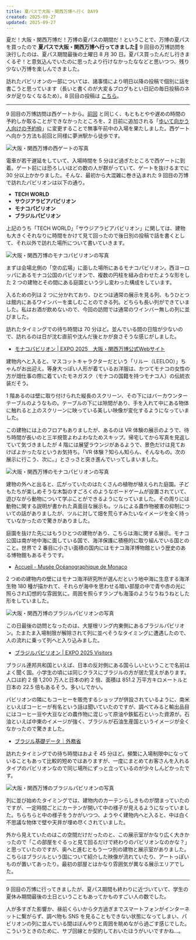 ```yaml
---
title: 夏パスで大阪・関西万博へ行く DAY9
created: 2025-09-27
updated: 2025-09-27
---
```


夏だ！大阪・関西万博だ！万博の夏パスの期間だ！ということで、万博の夏パスを買ったので **夏パスで大阪・関西万博へ行ってきました🎌** 9 回目の万博訪問を決行したのは、夏パス期間最後の土曜日 8 月 30 日。夏パス買ったんだし行きまくるぞ！と意気込んでいたのに思ったより行けなかったななどと思いつつ、残り少ない万博を楽しんできました。

訪れたパビリオンの一部については、諸事情により明日以降の投稿で個別に話を書こうと思っています（長いと書くのが大変＆ブログもとい日記の毎日投稿のネタが足りなくなるため）。8 回目の投稿は [こちら](/blog/20250923/)。

---

9 回目の万博訪問は西ゲートから。[前回](/blog/20250923/) と同じく、もともとやや遅めの時間の予約しか取ることができなかったところを、2 日前に追加される「[歩いて向かう人向けの予約枠](https://www.expo2025.or.jp/news/news-20250613-01/)」に変更することで無事午前中の入場を果たしました。西ゲートへ向かう方法も前回と同様に夢洲駅から徒歩です。

![大阪・関西万博の西ゲートの写真](0bfa8108-067c-46ec-3ed3-fa5b7c7d6b00)

電車が若干遅延をしていて、入場時間を 5 分ほど過ぎたところで西ゲートに到着。ゲート前には恐ろしいほどの数の人が群がっていて、ゲートを抜けるまでに 30 分以上かかりました。そんな、最初から大混雑に巻き込まれた 9 回目の万博で訪れたパビリオンは以下の通り。

- **TECH WORLD**
- **サウジアラビアパビリオン**
- **モナコパビリオン**
- **ブラジルパビリオン**

上記のうち「TECH WORLD」「サウジアラビアパビリオン」に関しては、建物も大きくそれなりに時間をかけて見て回ったので後日別の投稿で話を書くとして、それ以外で訪れた場所について書いていきます。

![大阪・関西万博のモナコパビリオンの写真](5462cb20-09ab-4289-dcfd-c8f037d1e600)

まずは会場北側の「空の広場」に面した場所にあるモナコパビリオン。西ヨーロッパにあるモナコ公国のパビリオンで、複数の円柱を組み合わせたような形をした 2 つの建物とその間にある庭園という少し変わった構成をしています。

入るための列は 2 つに分かれており、ひとつは通常の展示を見る列、もうひとつは館内にあるワインバーを楽しむことのできる列。どちらも長い列ができていました。私はお酒が飲めないので、今回の訪問では通常のワインバー無しの列に並びました。

訪れたタイミングでの待ち時間は 70 分ほど。並んでいる間の日陰が少ないので、訪れるのは日が沈む直前や沈んだ後とかが良さそうな感じがしました。

- [モナコパビリオン | EXPO 2025　大阪・関西万博公式Webサイト](https://www.expo2025.or.jp/official-participant/monaco/)

建物内へと入ると、マスコットキャラクターだという「リルー（LEELOO）」ちゃんがお出迎え。等身大っぽい人形が着ているお洋服は、かつてモナコの女性の方が畑仕事の際に着ていたモネガスク（モナコの国籍を持つモナコ人）の伝統衣装だそう。

1 階あるのは壁に取り付けられた縦長のスクリーン、その下にはバーカウンターテーブルのようなもの。テーブルの下には隙間があり、手を入れて中にある物体に触れると上のスクリーンに映っている美しい映像が変化するようになっていました。

この建物には上のフロアもありましたが、あるのは VR 体験の展示のようで、待ち時間が長いのと三半規管よわよわなためスキップ。帰宅してから写真を見返していて気づきましたが 4 階には展望ラウンジがあるようで、景色だけは見ておけばよかったなというお気持ち。「VR 体験？知らん知らん、そんなもの。次の展示に行こう、次に。」とさっさと突き進んでいってしまいました。

![大阪・関西万博のモナコパビリオンの写真](8aea8c72-95b9-49ee-a47f-b2ca54f28d00)

建物の外へと出ると、広がっていたのはたくさんの植物が植えられた庭園。子どもたちが楽しめそうな木製のすごろくのようなボードゲームが設置されていて、遊びながら動物について学ぶことができるようになっていました。その周りには動物に関する説明が書かれた真面目な展示も。ツルによる農作物被害の抑制についての話がありましたが、ツルに対して畑を荒らすみたいなイメージを全く持っていなかったので驚きがありました。

庭園を抜けた先にはもうひとつの建物があり、こちらは海に関する展示。モナコ公国は南が地中海に面している国で、海洋保護に積極的に取り組んでいる国とのこと。世界で 2 番目に小さい面積の国内にはモナコ海洋博物館という歴史のある博物館もあるそうです。

- [Accueil - Musée Océanographique de Monaco](https://musee.oceano.org/)

2 つめの建物内の壁にはモナコ海洋研究所が選んだという地中海に生息する海洋生物 180 種が描かれて、それらが海中を思わせる暗い部屋の中で青や赤の光に照らされ幻想的な雰囲気に。周囲を照らすランプも海藻のようなうねうねとした形をしていました。

![大阪・関西万博のブラジルパビリオンの写真](4662ef73-7b2e-44b9-2219-6c42f0c72e00)

この日最後の訪問となったのは、大屋根リング内東側にあるブラジルパビリオン。たまたま入場制限が解除されて列に並べそうなタイミングに遭遇したので、人の流れに乗って列へと入り込みました。

- [ブラジルパビリオン | EXPO 2025 Visitors](https://www.expovisitors.expo2025.or.jp/pavilions/cf1b8f58-5ade-4445-9b72-5c974d265743)

ブラジル連邦共和国といえば、日本の反対側にある国らしいということで名前はよく聞く国。小学生の頃には同じクラスにブラジルの方が居た覚えがあります。人口は約 2 億 1,200 万人と日本の約 2 倍、面積は 851.2 万平方キロメートルと日本の 22.5 倍もあるそう。多いしでかい。

パビリオンの隣にもコーヒーを販売するショップが併設されているように、南米といえばコーヒーが有名という話は聞いていたのですが、調べてみると輸出品目にはコーヒー豆や大豆などの農作物に混じって原油や鉄鉱石といった資源が。石油といえば中東のイメージが強く、ブラジルが石油生産国というイメージが全くなかったので驚きました。

- [ブラジル基礎データ｜外務省](https://www.mofa.go.jp/mofaj/area/brazil/data.html)

訪れたタイミングでの待ち時間はおよそ 45 分ほど。頻繁に入場制限中になっていることもあって比較的短めではありますが、一度にまとめてお客さんを入れるタイプのパビリオンなので同じ場所にずっと立っているのが少々しんどかったです。

![大阪・関西万博のブラジルパビリオンの写真](218da670-4109-4cf9-0f6b-f781b0274a00)

列に並び始めたタイミングでは、建物内のカーテンらしきものが閉まっていたのですが、一定時間ごとにカーテンが開いて中の様子が見えるようになっていました。ちらちらと中の様子をうかがいつつ、ようやく建物内へと入ると、中は白く不思議な物体で壁や天井が埋め尽くされていました。

外から見えていたのはこの空間だけだったのと、この展示室がかなり広く大きかったので「この部屋をぐるっと見て回るだけで終わりのパビリオンなのかな？」と思っていたのですが、奥へと進むともう一つ別の建物と展示室がありました。こちらはブラジルという国について紹介した映像が流れていたり、アートっぽいものが置いてあったり。最初の部屋とはかなり雰囲気が異なる展示エリアでした。

---

9 回目の万博に行ってきましたが、夏パス期間も終わりに近づいていて、学生の夏休み期間最後の土日ということもあってかものすごい人の数でした。

人が多すぎた影響か、昼前くらいから夕方過ぎまでスマートフォンがインターネットに繋がらず、調べ物も SNS を見ることもできない状態になってしまい、パビリオンの列に並んでいる間はぼんやりと周囲を眺めながら過ごす感じでした。こういうときのために、サブ回線とか契約しておいたほうがいいですかね…。
